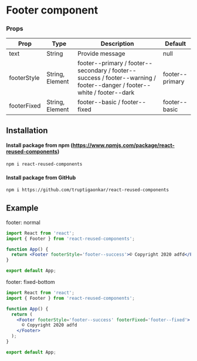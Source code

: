 # Footer component

### Props

| Prop        | Type            | Description                                                                                                             | Default         |
| ----------- | --------------- | ----------------------------------------------------------------------------------------------------------------------- | --------------- |
| text        | String          | Provide message                                                                                                         | null            |
| footerStyle | String, Element | footer--primary / footer--secondary / footer--success / footer--warning / footer--danger / footer--white / footer--dark | footer--primary |
| footerFixed | String, Element | footer--basic / footer--fixed                                                                                           | footer--basic   |

## Installation

#### Install package from npm (https://www.npmjs.com/package/react-reused-components)

```sh
npm i react-reused-components
```

#### Install package from GitHub

```sh
npm i https://github.com/truptigaonkar/react-reused-components
```

## Example

footer: normal

```jsx
import React from 'react';
import { Footer } from 'react-reused-components';

function App() {
  return <Footer footerStyle='footer--success'>© Copyright 2020 adfd</Footer>;
}

export default App;
```

footer: fixed-bottom

```jsx
import React from 'react';
import { Footer } from 'react-reused-components';

function App() {
  return (
    <Footer footerStyle='footer--success' footerFixed='footer--fixed'>
      © Copyright 2020 adfd
    </Footer>
  );
}

export default App;
```
